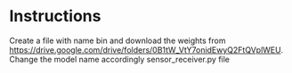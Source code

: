 # Instructions
Create a file with name bin and download the weights from https://drive.google.com/drive/folders/0B1tW_VtY7onidEwyQ2FtQVplWEU.
Change the model name accordingly sensor_receiver.py file
